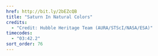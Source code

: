 ```yaml
---
href: http://bit.ly/2bEZcQB
title: "Saturn In Natural Colors"
credits:
  - "Credit: Hubble Heritage Team (AURA/STScI/NASA/ESA)"
timecodes:
  - "03:42.2"
sort_order: 76
---
```

